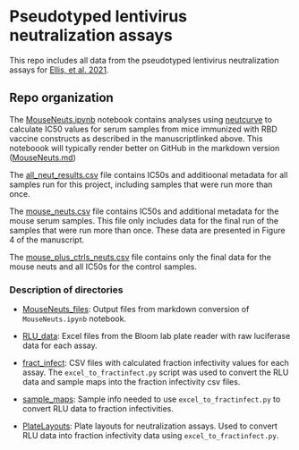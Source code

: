 # Pseudotyped lentivirus neutralization assays

This repo includes all data from the pseudotyped lentivirus neutralization assays for [Ellis, et al. 2021](). 

## Repo organization

The [MouseNeuts.ipynb](https://github.com/jbloomlab/RBD_nanoparticle_vaccine/blob/organize_repo/MouseNeuts.ipynb) notebook contains analyses using [neutcurve](https://jbloomlab.github.io/neutcurve/) to calculate IC50 values for serum samples from mice immunized with RBD vaccine constructs as described in the manuscriptlinked above. This noteboook will typically render better on GitHub in the markdown version ([MouseNeuts.md](https://github.com/jbloomlab/RBD_nanoparticle_vaccine/blob/organize_repo/MouseNeuts.md)) 

The [all_neut_results.csv](https://github.com/jbloomlab/RBD_nanoparticle_vaccine/blob/organize_repo/all_neut_results.csv) file contains IC50s and additioonal metadata for all samples run for this project, including samples that were run more than once.

The [mouse_neuts.csv](https://github.com/jbloomlab/RBD_nanoparticle_vaccine/blob/organize_repo/mouse_neuts.csv) file contains IC50s and additional metadata for the mouse serum samples. This file only includes data for the final run of the samples that were run more than once. These data are presented in Figure 4 of the manuscript.

The [mouse_plus_ctrls_neuts.csv](https://github.com/jbloomlab/RBD_nanoparticle_vaccine/blob/organize_repo/mouse_plus_ctrls_neuts.csv) file contains only the final data for the mouse neuts and all IC50s for the control samples. 

### Description of directories

* [MouseNeuts_files](https://github.com/jbloomlab/RBD_nanoparticle_vaccine/tree/organize_repo/MouseNeuts_files): Output files from markdown conversion of `MouseNeuts.ipynb` notebook.

* [RLU_data](https://github.com/jbloomlab/RBD_nanoparticle_vaccine/tree/organize_repo/RLU_data): Excel files from the Bloom lab plate reader with raw luciferase data for each assay.

* [fract_infect](https://github.com/jbloomlab/RBD_nanoparticle_vaccine/tree/organize_repo/fract_infect): CSV files with calculated fraction infectivity values for each assay. The `excel_to_fractinfect.py` script was used to convert the RLU data and sample maps into the fraction infectivity csv files.

* [sample_maps](https://github.com/jbloomlab/RBD_nanoparticle_vaccine/tree/organize_repo/sample_maps): Sample info needed to use `excel_to_fractinfect.py` to convert RLU data to fraction infectivities.

* [PlateLayouts](https://github.com/jbloomlab/RBD_nanoparticle_vaccine/tree/organize_repo/PlateLayouts): Plate layouts for neutralization assays. Used to convert RLU data into fraction infectivity data using `excel_to_fractinfect.py`.

 
